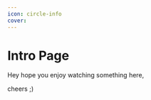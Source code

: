 ```yaml
---
icon: circle-info
cover:
---
```


# Intro Page

Hey hope you enjoy watching something here,
<!-- more -->
cheers ;)
